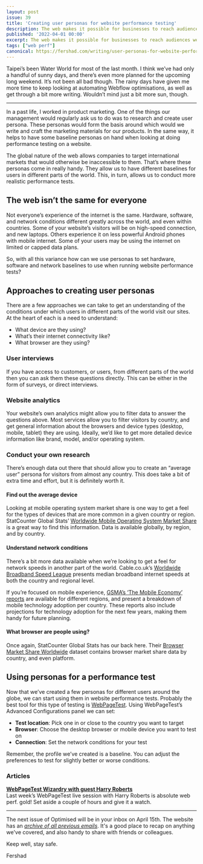 ```yaml
---
layout: post
issue: 39
title: 'Creating user personas for website performance testing'
description: The web makes it possible for businesses to reach audiences well outside of their immediate geographic area. This presents its own set of challenges to ensure online content and experiences remain fast for potential customers around the world.
published: '2022-04-01 00:00'
excerpt: The web makes it possible for businesses to reach audiences well outside of their immediate geographic area. This presents its own set of challenges to ensure online content and experiences remain fast for potential customers around the world.
tags: ["web perf"]
canonical: https://fershad.com/writing/user-personas-for-website-performance-testing/
---
```

<!-- # Creating user personas for website performance testing -->

Taipei’s been Water World for most of the last month. I think we’ve had only a handful of sunny days, and there’s even more planned for the upcoming long weekend. It’s not been all bad though. The rainy days have given me more time to keep looking at automating Webflow optimisations, as well as get through a bit more writing. Wouldn’t mind just a bit more sun, though.

***

In a past life, I worked in product marketing. One of the things our management would regularly ask us to do was to research and create user persona. These personas would form the basis around which would we write and craft the marketing materials for our products. In the same way, it helps to have some baseline personas on hand when looking at doing performance testing on a website. 

The global nature of the web allows companies to target international markets that would otherwise be inaccessible to them. That’s where these personas come in really handy. They allow us to have different baselines for users in different parts of the world. This, in turn, allows us to conduct more realistic performance tests.

## The web isn’t the same for everyone

Not everyone’s experience of the internet is the same. Hardware, software, and network conditions different greatly across the world, and even within countries. Some of your website’s visitors will be on high-speed connection, and new laptops. Others experience it on less powerful Android phones with mobile internet. Some of your users may be using the internet on limited or capped data plans.

So, with all this variance how can we use personas to set hardware, software and network baselines to use when running website performance tests?

## Approaches to creating user personas

There are a few approaches we can take to get an understanding of the conditions under which users in different parts of the world visit our sites. At the heart of each is a need to understand:

- What device are they using?
- What’s their internet connectivity like?
- What browser are they using?

### User interviews

If you have access to customers, or users, from different parts of the world then you can ask them these questions directly. This can be either in the form of surveys, or direct interviews.

### Website analytics

Your website’s own analytics might allow you to filter data to answer the questions above.  Most services allow you to filter visitors by country, and get general information about the browsers and device types (desktop, mobile, tablet) they are using. Ideally, we’d like to get more detailed device information like brand, model, and/or operating system.

### Conduct your own research

There’s enough data out there that should allow you to create an “average user” persona for visitors from almost any country. This does take a bit of extra time and effort, but it is definitely worth it.

#### Find out the average device

Looking at mobile operating system market share is one way to get a feel for the types of devices that are more common in a given country or region. StatCounter Global Stats’ [Worldwide Mobile Operating System Market Share](https://gs.statcounter.com/os-market-share/mobile/worldwide) is a great way to find this information. Data is available globally, by region, and by country.

#### Understand network conditions

There’s a bit more data available when we’re looking to get a feel for network speeds in another part of the world. Cable.co.uk’s [Worldwide Broadband Speed League](https://www.cable.co.uk/broadband/speed/worldwide-speed-league) presents median broadband internet speeds at both the country and regional level.

If you’re focused on mobile experience, [GSMA’s ‘The Mobile Economy’ reports](https://www.gsma.com/mobileeconomy/#trends) are available for different regions, and present a breakdown of mobile technology adoption per country. These reports also include projections for technology adoption for the next few years, making them handy for future planning.

#### What browser are people using? 

Once again, StatCounter Global Stats has our back here. Their [Browser Market Share Worldwide](https://gs.statcounter.com/browser-market-share) dataset contains browser market share data by country, and even platform.

## Using personas for a performance test

Now that we’ve created a few personas for different users around the globe, we can start using them in website performance tests. Probably the best tool for this type of testing is [WebPageTest](http://webpagetest.org/). Using WebPageTest’s Advanced Configurations panel we can set:

- **Test location**: Pick one in or close to the country you want to target
- **Browser**: Choose the desktop browser or mobile device you want to test on
- **Connection**: Set the network conditions for your test

Remember, the profile we’ve created is a baseline. You can adjust the preferences to test for slightly better or worse conditions.

### Articles

**[WebPageTest Wizardry with guest Harry Roberts](https://www.twitch.tv/videos/1435367315)**  
Last week’s WebPageTest live session with Harry Roberts is absolute web perf. gold! Set aside a couple of hours and give it a watch.

***

The next issue of Optimised will be in your inbox on April 15th. The website has an *[archive of all previous emails](https://optimised.email/)*. It's a good place to recap on anything we've covered, and also handy to share with friends or colleagues.

Keep well, stay safe.

Fershad